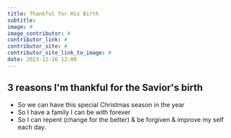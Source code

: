 ```yaml
---
title: Thankful for His Birth
subtitle: 
image: #
image_contributor: #
contributor_link: #
contributor_site: #
contributor_site_link_to_image: #
date: 2023-12-16 12:00
---
```


## 3 reasons I'm thankful for the Savior's birth

- So we can have this special Christmas season in the year
- So I have a family I can be with forever
- So I can repent (change for the better) & be forgiven & improve my self each day.

